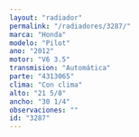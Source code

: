 ```yaml
---
layout: "radiador"
permalink: "/radiadores/3287/"
marca: "Honda"
modelo: "Pilot"
ano: "2012"
motor: "V6 3.5"
transmision: "Automática"
parte: "4313065"
clima: "Con clima"
alto: "21 5/8"
ancho: "30 1/4"
observaciones: ""
id: "3287"
---
```



